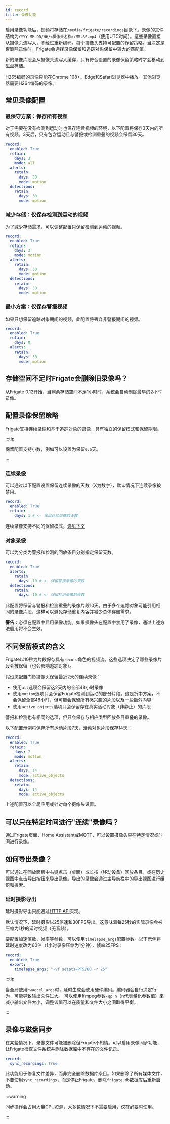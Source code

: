 ```yaml
---
id: record
title: 录像功能
---
```


启用录像功能后，视频将存储在`/media/frigate/recordings`目录下。录像的文件结构为`YYYY-MM-DD/HH/<摄像头名称>/MM.SS.mp4`（使用UTC时间）。这些录像直接从摄像头流写入，不经过重新编码。每个摄像头支持可配置的保留策略。当决定是否删除录像时，Frigate会选择录像保留和追踪对象保留中较大的匹配值。

新的录像片段会从摄像头流写入缓存，只有符合设置的录像保留策略时才会移动到磁盘存储。

H265编码的录像只能在Chrome 108+、Edge和Safari浏览器中播放。其他浏览器需要H264编码的录像。

## 常见录像配置

### 最保守方案：保存所有视频

对于需要在没有检测到运动时也保存连续视频的环境，以下配置将保存3天内的所有视频。3天后，只有包含运动且与警报或检测重叠的视频会保留30天。

```yaml
record:
  enabled: True
  retain:
    days: 3
    mode: all
  alerts:
    retain:
      days: 30
      mode: motion
  detections:
    retain:
      days: 30
      mode: motion
```

### 减少存储：仅保存检测到运动的视频

为了减少存储需求，可以调整配置只保留检测到运动的视频。

```yaml
record:
  enabled: True
  retain:
    days: 3
    mode: motion
  alerts:
    retain:
      days: 30
      mode: motion
  detections:
    retain:
      days: 30
      mode: motion
```

### 最小方案：仅保存警报视频

如果只想保留追踪对象期间的视频，此配置将丢弃非警报期间的视频。

```yaml
record:
  enabled: True
  retain:
    days: 0
  alerts:
    retain:
      days: 30
      mode: motion
```

## 存储空间不足时Frigate会删除旧录像吗？

从Frigate 0.12开始，当剩余存储空间不足1小时时，系统会自动删除最早的2小时录像。

## 配置录像保留策略

Frigate支持连续录像和基于追踪对象的录像，具有独立的保留模式和保留期限。

:::tip

保留配置支持小数，例如可以设置为保留`0.5`天。

:::

### 连续录像

可以通过以下配置设置保留连续录像的天数（X为数字），默认情况下连续录像被禁用。

```yaml
record:
  enabled: True
  retain:
    days: 1 # <- 保留连续录像的天数
```

连续录像支持不同的保留模式，[详见下文](#不同保留模式的含义)

### 对象录像

可以为分类为警报和检测的回放条目分别指定保留天数。

```yaml
record:
  enabled: True
  alerts:
    retain:
      days: 10 # <- 保留警报录像的天数
  detections:
    retain:
      days: 10 # <- 保留检测录像的天数
```

此配置将保留与警报和检测重叠的录像片段10天。由于多个追踪对象可能引用相同的录像片段，这样可以避免存储重复内容并减少总体存储需求。

**警告**：必须在配置中启用录像功能。如果摄像头在配置中禁用了录像，通过上述方法启用将不会生效。

## 不同保留模式的含义

Frigate以10秒为片段保存具有`record`角色的视频流。这些选项决定了哪些录像片段会被保留（也会影响追踪对象）。

假设您配置门铃摄像头保留最近2天的连续录像：

- 使用`all`选项会保留这2天内的全部48小时录像
- 使用`motion`选项只会保留Frigate检测到运动的部分片段。这是折中方案，不会保留全部48小时，但可能会保留所有感兴趣的片段以及一些额外内容
- 使用`active_objects`选项只会保留存在真实活动对象（非静止）的片段

警报和检测也有相同的选项，但只会保存与相应类型回放条目重叠的录像。

以下配置示例将保存所有运动片段7天，活动对象片段保存14天：

```yaml
record:
  enabled: True
  retain:
    days: 7
    mode: motion
  alerts:
    retain:
      days: 14
      mode: active_objects
  detections:
    retain:
      days: 14
      mode: active_objects
```

上述配置可以全局应用或针对单个摄像头设置。

## 可以只在特定时间进行"连续"录像吗？

通过Frigate页面、Home Assistant或MQTT，可以设置摄像头只在特定情况或时间进行录像。

## 如何导出录像？

可以通过在回放面板中右键点击（桌面）或长按（移动设备）回放条目，或在历史视图中点击导出按钮来导出录像。导出的录像会通过主导航栏中的导出视图进行组织和搜索。

### 延时摄影导出

延时摄影导出只能通过[HTTP API](../integrations/api/export-recording-export-camera-name-start-start-time-end-end-time-post.api.mdx)实现。

默认情况下，延时摄影以25倍速和30FPS导出。这意味着每25秒的实际录像会被压缩为1秒的延时视频（无音频）。

要配置加速倍数、帧率等参数，可以使用`timelapse_args`配置参数。以下示例将延时速度改为60倍（1小时录像压缩为1分钟），帧率25FPS：

```yaml
record:
  enabled: True
  export:
    timelapse_args: "-vf setpts=PTS/60 -r 25"
```

:::tip

当全局使用`hwaccel_args`时，延时生成会使用硬件编码。编码器会自行决定行为，可能导致输出文件过大。
可以使用ffmpeg参数`-qp n`（n代表量化参数值）来减小输出文件大小，调整该值可以在质量和文件大小之间取得平衡。

:::

## 录像与磁盘同步

在某些情况下，录像文件可能被删除但Frigate不知情。可以启用录像同步功能，让Frigate检查文件系统并删除数据库中不存在的文件记录。

```yaml
record:
  sync_recordings: True
```

此功能用于修复文件差异，而非完全删除数据库条目。如果删除了所有媒体文件，不要使用`sync_recordings`，而是停止Frigate，删除`frigate.db`数据库后重新启动。

:::warning

同步操作会占用大量CPU资源，大多数情况下不需要启用，仅在必要时使用。

:::